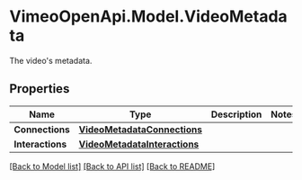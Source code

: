 # VimeoOpenApi.Model.VideoMetadata
The video's metadata.
## Properties

Name | Type | Description | Notes
------------ | ------------- | ------------- | -------------
**Connections** | [**VideoMetadataConnections**](VideoMetadataConnections.md) |  | 
**Interactions** | [**VideoMetadataInteractions**](VideoMetadataInteractions.md) |  | 

[[Back to Model list]](../README.md#documentation-for-models) [[Back to API list]](../README.md#documentation-for-api-endpoints) [[Back to README]](../README.md)

